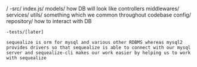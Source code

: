 /
    -src/
    index.js/
    models/      how DB will look like
    controllers
    middlewares/
    services/
    utils/  something which we common throughout codebase
    config/
    repository/    how to interact with DB

    -tests/[later]

    sequealize is orm for mysql and various other RDBMS whereas mysql2 provides drivers so that sequealize is able to connect with our mysql server and sequealize-cli makes our work easier by helping us to work with sequealize